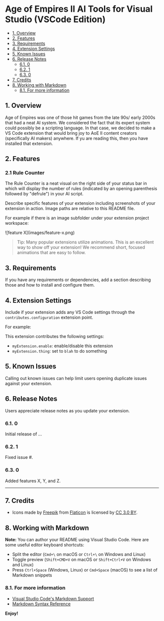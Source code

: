 # Age of Empires II AI Tools for Visual Studio (VSCode Edition)
<!-- TOC depthFrom:2 -->

- [1. Overview](#1-overview)
- [2. Features](#2-features)
- [3. Requirements](#3-requirements)
- [4. Extension Settings](#4-extension-settings)
- [5. Known Issues](#5-known-issues)
- [6. Release Notes](#6-release-notes)
    - [6.1. 0](#61-0)
    - [6.2. 1](#62-1)
    - [6.3. 0](#63-0)
- [7. Credits](#7-credits)
- [8. Working with Markdown](#8-working-with-markdown)
    - [8.1. For more information](#81-for-more-information)

<!-- /TOC -->

## 1. Overview 

Age of Empires was one of those hit games from the late 90s/ early 2000s that had a neat AI system. We considered the fact that its expert system could possibly be a scripting language. In that case, we decided to make a VS Code extension that would bring joy to AoE II content creators (specifically AI makers) anywhere. If yu are reading this, then you have installed that extension.

## 2. Features
 
 ### 2.1 Rule Counter
 
 The Rule Counter is a neat visual on the right side of your status bar in which will display the number of rules (indicated by an opening parenthesis followed by "defrule") in your AI script.

Describe specific features of your extension including screenshots of your extension in action. Image paths are relative to this README file.

For example if there is an image subfolder under your extension project workspace:

\!\[feature X\]\(images/feature-x.png\)

> Tip: Many popular extensions utilize animations. This is an excellent way to show off your extension! We recommend short, focused animations that are easy to follow.

## 3. Requirements

If you have any requirements or dependencies, add a section describing those and how to install and configure them.

## 4. Extension Settings

Include if your extension adds any VS Code settings through the `contributes.configuration` extension point.

For example:

This extension contributes the following settings:

* `myExtension.enable`: enable/disable this extension
* `myExtension.thing`: set to `blah` to do something

## 5. Known Issues

Calling out known issues can help limit users opening duplicate issues against your extension.

## 6. Release Notes

Users appreciate release notes as you update your extension.

### 6.1. 0

Initial release of ...

### 6.2. 1

Fixed issue #.

### 6.3. 0

Added features X, Y, and Z.

-----------------------------------------------------------------------------------------------------------
## 7. Credits

* Icons made by [Freepik](http://www.freepik.com) from [Flaticon](https://www.flaticon.com/) is licensed by [CC 3.0 BY](http://creativecommons.org/licenses/by/3.0/).


## 8. Working with Markdown

**Note:** You can author your README using Visual Studio Code.  Here are some useful editor keyboard shortcuts:

* Split the editor (`Cmd+\` on macOS or `Ctrl+\` on Windows and Linux)
* Toggle preview (`Shift+CMD+V` on macOS or `Shift+Ctrl+V` on Windows and Linux)
* Press `Ctrl+Space` (Windows, Linux) or `Cmd+Space` (macOS) to see a list of Markdown snippets


### 8.1. For more information

* [Visual Studio Code's Markdown Support](http://code.visualstudio.com/docs/languages/markdown)
* [Markdown Syntax Reference](https://help.github.com/articles/markdown-basics/)

**Enjoy!**
